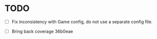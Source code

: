 # TODO

 - [ ] Fix inconsistency with Game config, do not use a separate config file.
 - [ ] Bring back coverage 36b0eae


